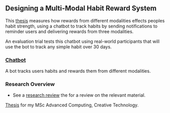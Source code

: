 ## Designing a Multi-Modal Habit Reward System

This [thesis](thesis/main.pdf) measures how rewards from different modalities effects peoples habit strength, using a chatbot to track habits by sending notifications to reminder users and delivering rewards from three modalities.

An evaluation trial tests this chatbot using real-world participants that will use the bot to track any simple habit over 30 days.


### [Chatbot](chatbot)

A bot tracks users habits and rewards them from different modalities.


### Research Overview

- See a [research review](research-review/main.pdf) the for a review on the relevant material.



[Thesis](thesis/main.pdf) for my MSc Advanced Computing, Creative Technology.
